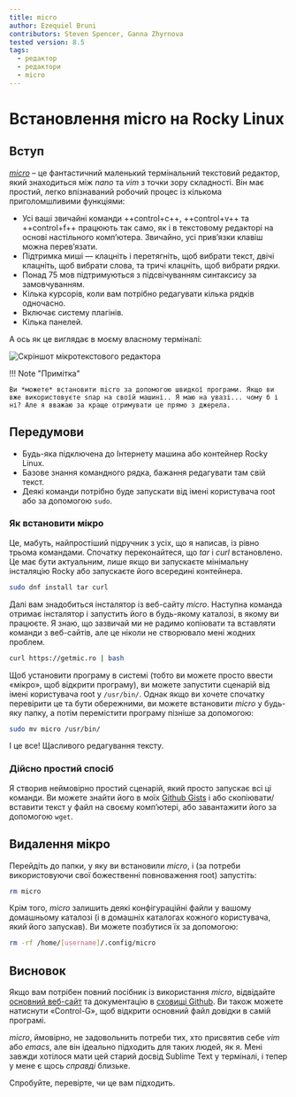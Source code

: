 ```yaml
---
title: micro
author: Ezequiel Bruni
contributors: Steven Spencer, Ganna Zhyrnova
tested version: 8.5
tags:
  - редактор
  - редактори
  - micro
---
```


# Встановлення micro на Rocky Linux

## Вступ

*[micro](https://micro-editor.github.io)* – це фантастичний маленький термінальний текстовий редактор, який знаходиться між *nano* та *vim* з точки зору складності. Він має простий, легко впізнаваний робочий процес із кількома приголомшливими функціями:

- Усі ваші звичайні команди ++control+c++, ++control+v++ та ++control+f++ працюють так само, як і в текстовому редакторі на основі настільного комп’ютера. Звичайно, усі прив’язки клавіш можна перев’язати.
- Підтримка миші — клацніть і перетягніть, щоб вибрати текст, двічі клацніть, щоб вибрати слова, та тричі клацніть, щоб вибрати рядки.
- Понад 75 мов підтримуються з підсвічуванням синтаксису за замовчуванням.
- Кілька курсорів, коли вам потрібно редагувати кілька рядків одночасно.
- Включає систему плагінів.
- Кілька панелей.

А ось як це виглядає в моєму власному терміналі:

![Скріншот мікротекстового редактора](images/micro-text-editor.png)

!!! Note "Примітка"

    Ви *можете* встановити micro за допомогою швидкої програми. Якщо ви вже використовуєте snap на своїй машині.. Я маю на увазі... чому б і ні? Але я вважаю за краще отримувати це прямо з джерела.

## Передумови

- Будь-яка підключена до Інтернету машина або контейнер Rocky Linux.
- Базове знання командного рядка, бажання редагувати там свій текст.
- Деякі команди потрібно буде запускати від імені користувача root або за допомогою `sudo`.

### Як встановити мікро

Це, мабуть, найпростіший підручник з усіх, що я написав, із рівно трьома командами. Спочатку переконайтеся, що *tar* і *curl* встановлено. Це має бути актуальним, лише якщо ви запускаєте мінімальну інсталяцію Rocky або запускаєте його всередині контейнера.

```bash
sudo dnf install tar curl
```

Далі вам знадобиться інсталятор із веб-сайту *micro*. Наступна команда отримає інсталятор і запустить його в будь-якому каталозі, в якому ви працюєте. Я знаю, що зазвичай ми не радимо копіювати та вставляти команди з веб-сайтів, але це ніколи не створювало мені жодних проблем.

```bash
curl https://getmic.ro | bash
```

Щоб установити програму в системі (тобто ви можете просто ввести «мікро», щоб відкрити програму), ви можете запустити сценарій від імені користувача root у `/usr/bin/`. Однак якщо ви хочете спочатку перевірити це та бути обережними, ви можете встановити *micro* у будь-яку папку, а потім перемістити програму пізніше за допомогою:

```bash
sudo mv micro /usr/bin/
```

І це все! Щасливого редагування тексту.

### Дійсно простий спосіб

Я створив неймовірно простий сценарій, який просто запускає всі ці команди. Ви можете знайти його в моїх [Github Gists](https://gist.github.com/EzequielBruni/0e29f2c0a63500baf6fe9e8c51c7b02f) і або скопіювати/вставити текст у файл на своєму комп’ютері, або завантажити його за допомогою `wget`.

## Видалення мікро

Перейдіть до папки, у яку ви встановили *micro*, і (за потреби використовуючи свої божественні повноваження root) запустіть:

```bash
rm micro
```

Крім того, *micro* залишить деякі конфігураційні файли у вашому домашньому каталозі (і в домашніх каталогах кожного користувача, який його запускав). Ви можете позбутися їх за допомогою:

```bash
rm -rf /home/[username]/.config/micro
```

## Висновок

Якщо вам потрібен повний посібник із використання *micro*, відвідайте [основний веб-сайт](https://micro-editor.github.io) та документацію в [сховищі Github](https://github.com/zyedidia/micro/tree/master/runtime/help). Ви також можете натиснути «Control-G», щоб відкрити основний файл довідки в самій програмі.

*micro*, ймовірно, не задовольнить потреби тих, хто присвятив себе *vim* або *emacs*, але він ідеально підходить для таких людей, як я. Мені завжди хотілося мати цей старий досвід Sublime Text у терміналі, і тепер у мене є щось *справді* близьке.

Спробуйте, перевірте, чи це вам підходить.
